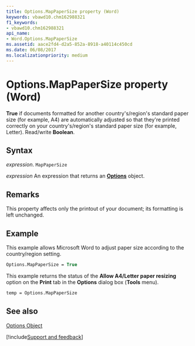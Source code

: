 ```yaml
---
title: Options.MapPaperSize property (Word)
keywords: vbawd10.chm162988321
f1_keywords:
- vbawd10.chm162988321
api_name:
- Word.Options.MapPaperSize
ms.assetid: aace2fd4-d2a5-852a-8918-a40114c450cd
ms.date: 06/08/2017
ms.localizationpriority: medium
---
```



# Options.MapPaperSize property (Word)

 **True** if documents formatted for another country's/region's standard paper size (for example, A4) are automatically adjusted so that they're printed correctly on your country's/region's standard paper size (for example, Letter). Read/write **Boolean**.


## Syntax

_expression_. `MapPaperSize`

 _expression_ An expression that returns an **[Options](Word.Options.md)** object.


## Remarks

This property affects only the printout of your document; its formatting is left unchanged.


## Example

This example allows Microsoft Word to adjust paper size according to the country/region setting.


```vb
Options.MapPaperSize = True
```

This example returns the status of the **Allow A4/Letter paper resizing** option on the **Print** tab in the **Options** dialog box (**Tools** menu).




```vb
temp = Options.MapPaperSize
```


## See also


[Options Object](Word.Options.md)

[!include[Support and feedback](~/includes/feedback-boilerplate.md)]